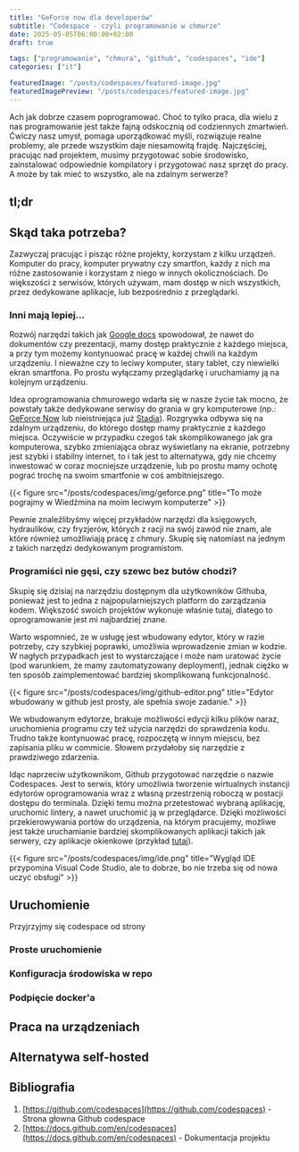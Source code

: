 ```yaml
---
title: "GeForce now dla developerów"
subtitle: "Codespace - czyli programowanie w chmurze"
date: 2025-05-05T06:00:00+02:00
draft: true

tags: ["programowanie", "chmura", "github", "codespaces", "ide"]
categories: ["it"]

featuredImage: "/posts/codespaces/featured-image.jpg"
featuredImagePreview: "/posts/codespaces/featured-image.jpg"
---
```

Ach jak dobrze czasem poprogramować. Choć to tylko praca, dla wielu z nas programowanie jest także fajną odskocznią od
codziennych zmartwień. Ćwiczy nasz umysł, pomaga uporządkować myśli, rozwiązuje realne problemy, ale przede wszystkim
daje niesamowitą frajdę. Najczęściej, pracując nad projektem, musimy przygotować sobie środowisko, zainstalować odpowiednie
kompilatory i przygotować nasz sprzęt do pracy. A może by tak mieć to wszystko, ale na zdalnym serwerze?

<!--more-->

## tl;dr

## Skąd taka potrzeba?

Zazwyczaj pracując i pisząc różne projekty, korzystam z kilku urządzeń. Komputer do pracy, komputer prywatny czy smartfon,
każdy z nich ma różne zastosowanie i korzystam z niego w innych okolicznościach. Do większości z serwisów, których używam,
mam dostęp w nich wszystkich, przez dedykowane aplikacje, lub bezpośrednio z przeglądarki.

### Inni mają lepiej...

Rozwój narzędzi takich jak [Google docs](https://docs.google.com/) spowodował, że nawet do dokumentów czy prezentacji,
mamy dostęp praktycznie z każdego miejsca, a przy tym możemy kontynuować pracę w każdej chwili na każdym urządzeniu.
I nieważne czy to leciwy komputer, stary tablet, czy niewielki ekran smartfona. Po prostu wyłączamy przeglądarkę
i uruchamiamy ją na kolejnym urządzeniu.

Idea oprogramowania chmurowego wdarła się w nasze życie tak mocno, że powstały także dedykowane serwisy do grania w gry
komputerowe (np.: [GeForce Now](https://www.nvidia.com/pl-pl/geforce-now/) lub nieistniejąca już
[Stadia](https://stadia.google.com/gg/)). Rozgrywka odbywa się na zdalnym urządzeniu, do którego dostęp mamy praktycznie
z każdego miejsca. Oczywiście w przypadku czegoś tak skomplikowanego jak gra komputerowa, szybko zmieniająca obraz
wyświetlany na ekranie, potrzebny jest szybki i stabilny internet, to i tak jest to alternatywa, gdy nie chcemy
inwestować w coraz mocniejsze urządzenie, lub po prostu mamy ochotę pograć trochę na swoim smartfonie w coś
ambitniejszego.

{{< figure src="/posts/codespaces/img/geforce.png" title="To może pograjmy w Wiedźmina na moim leciwym komputerze" >}}

Pewnie znaleźlibyśmy więcej przykładów narzędzi dla księgowych, hydraulików, czy fryzjerów, których z racji na swój zawód
nie znam, ale które również umożliwiają pracę z chmury. Skupię się natomiast na jednym z takich narzędzi dedykowanym
programistom.

### Programiści nie gęsi, czy szewc bez butów chodzi?

Skupię się dzisiaj na narzędziu dostępnym dla użytkowników Githuba, ponieważ jest to jedna z najpopularniejszych platform
do zarządzania kodem. Większość swoich projektów wykonuje właśnie tutaj, dlatego to oprogramowanie jest mi najbardziej
znane.

Warto wspomnieć, że w usługę jest wbudowany edytor, który w razie potrzeby, czy szybkiej poprawki, umożliwia wprowadzenie
zmian w kodzie. W nagłych przypadkach jest to wystarczające i może nam uratować życie (pod warunkiem, że mamy zautomatyzowany
deployment), jednak ciężko w ten sposób zaimplementować bardziej skomplikowaną funkcjonalność.

{{< figure src="/posts/codespaces/img/github-editor.png" title="Edytor wbudowany w github jest prosty, ale spełnia swoje zadanie." >}}

We wbudowanym edytorze, brakuje możliwości edycji kilku plików naraz, uruchomienia programu czy też użycia narzędzi do 
sprawdzenia kodu. Trudno także kontynuować pracę, rozpoczętą w innym miejscu, bez zapisania pliku w commicie. Słowem
przydałoby się narzędzie z prawdziwego zdarzenia.

Idąc naprzeciw użytkownikom, Github przygotować narzędzie o nazwie Codespaces. Jest to serwis, który umożliwia tworzenie
wirtualnych instancji edytorów oprogramowania wraz z własną przestrzenią roboczą w postacji dostępu do terminala. Dzięki
temu można przetestować wybraną aplikację, uruchomić lintery, a nawet uruchomić ją w przeglądarce. Dzięki możliwości
przekierowywania portów do urządzenia, na którym pracujemy, możliwe jest także uruchamianie bardziej skomplikowanych
aplikacji takich jak serwery, czy aplikacje okienkowe (przykład [tutaj](https://dev.to/konmaz/gui-in-github-codespaces-jl0?utm_source=rafycopl)).


{{< figure src="/posts/codespaces/img/ide.png" title="Wygląd IDE przypomina Visual Code Studio, ale to dobrze, bo nie trzeba się od nowa uczyć obsługi" >}}

## Uruchomienie

Przyjrzyjmy się codespace od strony 

### Proste uruchomienie

### Konfiguracja środowiska w repo

### Podpięcie docker'a

## Praca na urządzeniach

## Alternatywa self-hosted

## Bibliografia

1. [https://github.com/codespaces](https://github.com/codespaces) - Strona głowna Github codespace
2. [https://docs.github.com/en/codespaces](https://docs.github.com/en/codespaces) - Dokumentacja projektu
